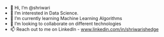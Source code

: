 - 👋 Hi, I’m @shriwari
- 👀 I’m interested in Data Science.
- 🌱 I’m currently learning Machine Learning Algorithms
- 💞️ I’m looking to collaborate on different technologies
- 📫 Reach out to me on LinkedIn - www.linkedin.com/in/shriwarishedge

<!---
shriwari/shriwari is a ✨ special ✨ repository because its `README.md` (this file) appears on your GitHub profile.
You can click the Preview link to take a look at your changes.
--->
